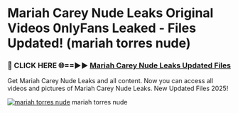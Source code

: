 # Mariah Carey Nude Leaks Original Videos 0nlyFans Leaked - Files Updated! (mariah torres nude)

<h3>🔴 CLICK HERE 🌐==►► <a href="https://tinyurl.com/2p9ay9w9" rel="nofollow">Mariah Carey Nude Leaks Updated Files</a></h3>

Get Mariah Carey Nude Leaks and all content. Now you can access all videos and pictures of Mariah Carey Nude Leaks. New Updated Files 2025!

[![mariah torres nude](https://i.imgur.com/KQgVmj3.gif)](https://tinyurl.com/2p9ay9w9)
mariah torres nude